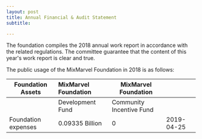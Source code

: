 ```yaml
---
layout: post
title: Annual Financial & Audit Statement
subtitle:

---
```


The foundation compiles the 2018 annual work report in accordance with the  related regulations. The committee guarantee that the content of this year's work report is clear and true.

The public usage of the MixMarvel Foundation in 2018 is as follows:

| Foundation  Assets                        |  MixMarvel Foundation|    MixMarvel Foundation  |            |  
| ----------------------------------------- | :------------------- | ------------------------ | ---------- |
|                                           | Development Fund     | Community Incentive Fund |            |
| Foundation expenses                       | 0.09335 Billion      | 0                        | 2019-04-25 |



